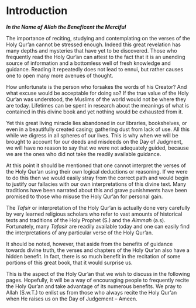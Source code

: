 Introduction
============

***In the Name of Allah the Beneficent the Merciful***

The importance of reciting, studying and contemplating on the verses of
the Holy Qur’an cannot be stressed enough. Indeed this great revelation
has many depths and mysteries that have yet to be discovered. Those who
frequently read the Holy Qur’an can attest to the fact that it is an
unending source of information and a bottomless well of fresh knowledge
and guidance. Reading it repeatedly does not lead to ennui, but rather
causes one to open many more avenues of thought.

How unfortunate is the person who forsakes the words of his Creator? And
what excuse would be acceptable for doing so? If the true value of the
Holy Qur’an was understood, the Muslims of the world would not be where
they are today. Lifetimes can be spent in research about the meanings of
what is contained in this divine book and yet nothing would be exhausted
from it.

Yet this great living miracle lies abandoned in our libraries,
bookshelves, or even in a beautifully created casing; gathering dust
from lack of use. All this while we digress in all spheres of our lives.
This is why when we will be brought to account for our deeds and
misdeeds on the Day of Judgment, we will have no reason to say that we
were not adequately guided, because we are the ones who did not take the
readily available guidance.

At this point it should be mentioned that one cannot interpret the
verses of the Holy Qur’an using their own logical deductions or
reasoning. If we were to do this then we would easily stray from the
correct path and would begin to justify our fallacies with our own
interpretations of this divine text. Many traditions have been narrated
about this and grave punishments have been promised to those who misuse
the Holy Qur’an for personal gain.

The *Tafsir* or interpretation of the Holy Qur’an is actually done very
carefully by very learned religious scholars who refer to vast amounts
of historical texts and traditions of the Holy Prophet (S.) and the
*Aimmah* (a.s). Fortunately, many *Tafasir* are readily available today
and one can easily find the interpretations of any particular verse of
the Holy Qur’an.

It should be noted, however, that aside from the benefits of guidance
towards divine truth, the verses and chapters of the Holy Qur’an also
have a hidden benefit. In fact, there is so much benefit in the
recitation of some portions of this great book, that it would surprise
us.

This is the aspect of the Holy Qur’an that we wish to discuss in the
following pages. Hopefully, it will be a way of encouraging people to
frequently recite the Holy Qur’an and take advantage of its numerous
benefits. We pray to Allah (S.w.T.) to enlist us from those who always
recite the Holy Qur’an when He raises us on the Day of Judgement –
Ameen.


